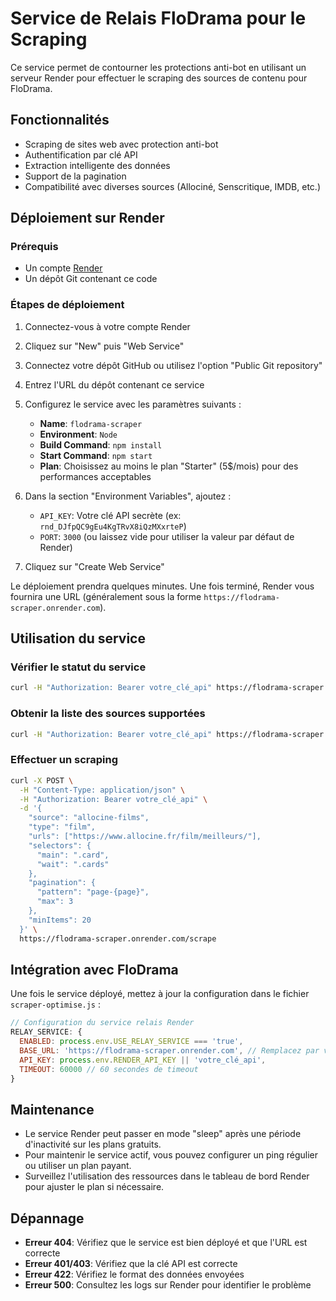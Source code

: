 # Service de Relais FloDrama pour le Scraping

Ce service permet de contourner les protections anti-bot en utilisant un serveur Render pour effectuer le scraping des sources de contenu pour FloDrama.

## Fonctionnalités

- Scraping de sites web avec protection anti-bot
- Authentification par clé API
- Extraction intelligente des données
- Support de la pagination
- Compatibilité avec diverses sources (Allociné, Senscritique, IMDB, etc.)

## Déploiement sur Render

### Prérequis

- Un compte [Render](https://render.com)
- Un dépôt Git contenant ce code

### Étapes de déploiement

1. Connectez-vous à votre compte Render
2. Cliquez sur "New" puis "Web Service"
3. Connectez votre dépôt GitHub ou utilisez l'option "Public Git repository"
4. Entrez l'URL du dépôt contenant ce service
5. Configurez le service avec les paramètres suivants :
   - **Name**: `flodrama-scraper`
   - **Environment**: `Node`
   - **Build Command**: `npm install`
   - **Start Command**: `npm start`
   - **Plan**: Choisissez au moins le plan "Starter" (5$/mois) pour des performances acceptables

6. Dans la section "Environment Variables", ajoutez :
   - `API_KEY`: Votre clé API secrète (ex: `rnd_DJfpQC9gEu4KgTRvX8iQzMXxrteP`)
   - `PORT`: `3000` (ou laissez vide pour utiliser la valeur par défaut de Render)

7. Cliquez sur "Create Web Service"

Le déploiement prendra quelques minutes. Une fois terminé, Render vous fournira une URL (généralement sous la forme `https://flodrama-scraper.onrender.com`).

## Utilisation du service

### Vérifier le statut du service

```bash
curl -H "Authorization: Bearer votre_clé_api" https://flodrama-scraper.onrender.com/status
```

### Obtenir la liste des sources supportées

```bash
curl -H "Authorization: Bearer votre_clé_api" https://flodrama-scraper.onrender.com/sources
```

### Effectuer un scraping

```bash
curl -X POST \
  -H "Content-Type: application/json" \
  -H "Authorization: Bearer votre_clé_api" \
  -d '{
    "source": "allocine-films",
    "type": "film",
    "urls": ["https://www.allocine.fr/film/meilleurs/"],
    "selectors": {
      "main": ".card",
      "wait": ".cards"
    },
    "pagination": {
      "pattern": "page-{page}",
      "max": 3
    },
    "minItems": 20
  }' \
  https://flodrama-scraper.onrender.com/scrape
```

## Intégration avec FloDrama

Une fois le service déployé, mettez à jour la configuration dans le fichier `scraper-optimise.js` :

```javascript
// Configuration du service relais Render
RELAY_SERVICE: {
  ENABLED: process.env.USE_RELAY_SERVICE === 'true',
  BASE_URL: 'https://flodrama-scraper.onrender.com', // Remplacez par votre URL Render
  API_KEY: process.env.RENDER_API_KEY || 'votre_clé_api',
  TIMEOUT: 60000 // 60 secondes de timeout
}
```

## Maintenance

- Le service Render peut passer en mode "sleep" après une période d'inactivité sur les plans gratuits.
- Pour maintenir le service actif, vous pouvez configurer un ping régulier ou utiliser un plan payant.
- Surveillez l'utilisation des ressources dans le tableau de bord Render pour ajuster le plan si nécessaire.

## Dépannage

- **Erreur 404**: Vérifiez que le service est bien déployé et que l'URL est correcte
- **Erreur 401/403**: Vérifiez que la clé API est correcte
- **Erreur 422**: Vérifiez le format des données envoyées
- **Erreur 500**: Consultez les logs sur Render pour identifier le problème
